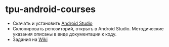 # tpu-android-courses
* Скачать и установить [Android Studio](https://developer.android.com/studio)
* Склонировать репозиторий, открыть в Android Studio. Методические указания описаны в виде документации к коду.
* Задания на [Wiki](https://github.com/ekzee/tpu-android-courses/wiki)
